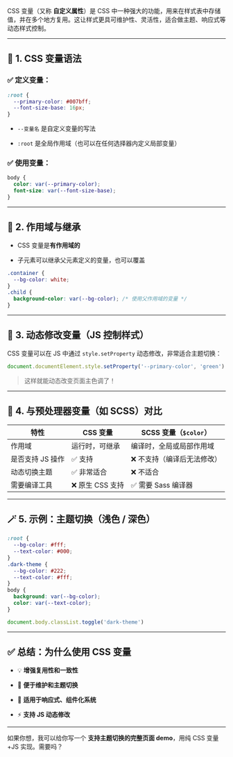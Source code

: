CSS 变量（又称 **自定义属性**）是 CSS 中一种强大的功能，用来在样式表中存储值，并在多个地方复用。这让样式更具可维护性、灵活性，适合做主题、响应式等动态样式控制。

---

## 🔧 1. CSS 变量语法

### ✅ 定义变量：

```css
:root {
  --primary-color: #007bff;
  --font-size-base: 16px;
}
```

- `--变量名` 是自定义变量的写法

- `:root` 是全局作用域（也可以在任何选择器内定义局部变量）

### ✅ 使用变量：

```css
body {
  color: var(--primary-color);
  font-size: var(--font-size-base);
}
```

---

## 🧠 2. 作用域与继承

- CSS 变量是**有作用域的**

- 子元素可以继承父元素定义的变量，也可以覆盖

```css
.container {
  --bg-color: white;
}
.child {
  background-color: var(--bg-color); /* 使用父作用域的变量 */
}
```

---

## 🎯 3. 动态修改变量（JS 控制样式）

CSS 变量可以在 JS 中通过 `style.setProperty` 动态修改，非常适合主题切换：

```js
document.documentElement.style.setProperty('--primary-color', 'green')
```

> 这样就能动态改变页面主色调了！

---

## 🧩 4. 与预处理器变量（如 SCSS）对比

| 特性         | CSS 变量      | SCSS 变量（`$color`） |
| ---------- | ----------- | ----------------- |
| 作用域        | 运行时，可继承     | 编译时，全局或局部作用域      |
| 是否支持 JS 操作 | ✅ 支持        | ❌ 不支持（编译后无法修改）    |
| 动态切换主题     | ✅ 非常适合      | ❌ 不适合             |
| 需要编译工具     | ❌ 原生 CSS 支持 | ✅ 需要 Sass 编译器     |

---

## 🪄 5. 示例：主题切换（浅色 / 深色）

```css
:root {
  --bg-color: #fff;
  --text-color: #000;
}
.dark-theme {
  --bg-color: #222;
  --text-color: #fff;
}
body {
  background: var(--bg-color);
  color: var(--text-color);
}
```

```js
document.body.classList.toggle('dark-theme')
```

---

## ✅ 总结：为什么使用 CSS 变量

- 💡 **增强复用性和一致性**

- 🎯 **便于维护和主题切换**

- 🧩 **适用于响应式、组件化系统**

- ⚡ **支持 JS 动态修改**

---

如果你想，我可以给你写一个 **支持主题切换的完整页面 demo**，用纯 CSS 变量+JS 实现。需要吗？
